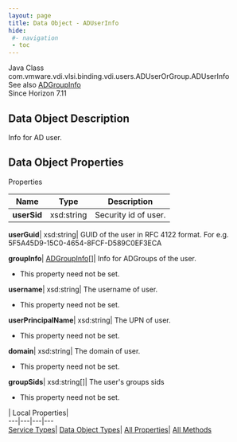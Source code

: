 ```yaml
---
layout: page
title: Data Object - ADUserInfo
hide:
 #- navigation
 - toc
---
```






Java Class
    com.vmware.vdi.vlsi.binding.vdi.users.ADUserOrGroup.ADUserInfo  
See also
     [ADGroupInfo](vdi.users.ADUserOrGroup.ADGroupInfo.md)  
Since 
    Horizon 7.11

## Data Object Description 

Info for AD user. 

## Data Object Properties

Properties

Name |  Type |  Description   
---|---|---  
**userSid**|  xsd:string|  Security id of user.   
  
**userGuid**|  xsd:string|  GUID of the user in RFC 4122 format. For e.g. 5F5A45D9-15C0-4654-8FCF-D589C0EF3ECA   
  
**groupInfo**| [ADGroupInfo[]](vdi.users.ADUserOrGroup.ADGroupInfo.md)|  Info for ADGroups of the user.   


* This property need not be set.

  
**username**|  xsd:string|  The username of user.   


* This property need not be set.

  
**userPrincipalName**|  xsd:string|  The UPN of user.   


* This property need not be set.

  
**domain**|  xsd:string|  The domain of user.   


* This property need not be set.

  
**groupSids**|  xsd:string[]|  The user's groups sids   


* This property need not be set.

  
  
  
 | Local Properties|   
---|---|---|---  
[Service Types](index-mo_types.md)| [Data Object Types](index-do_types.md)| [All Properties](index-properties.md)| [All Methods](index-methods.md)  
  
  

